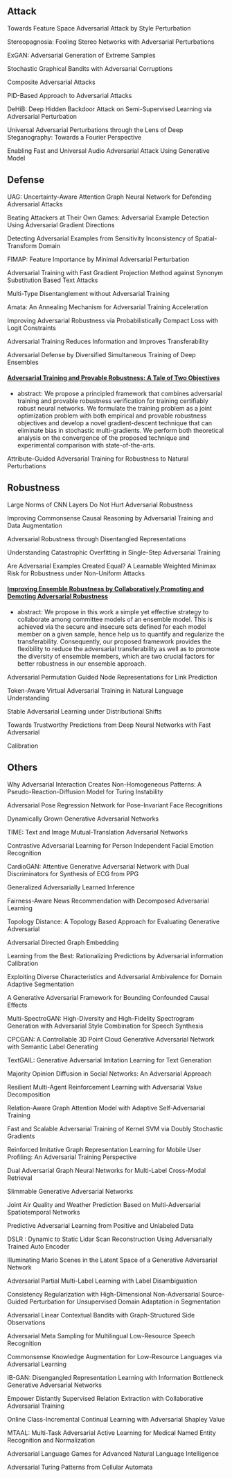 ## Attack
Towards Feature Space Adversarial Attack by Style Perturbation

Stereopagnosia: Fooling Stereo Networks with Adversarial Perturbations

ExGAN: Adversarial Generation of Extreme Samples

Stochastic Graphical Bandits with Adversarial Corruptions 

Composite Adversarial Attacks

PID-Based Approach to Adversarial Attacks

DeHiB: Deep Hidden Backdoor Attack on Semi-Supervised Learning via Adversarial Perturbation

Universal Adversarial Perturbations through the Lens of Deep Steganography: Towards a Fourier Perspective

Enabling Fast and Universal Audio Adversarial Attack Using Generative Model

## Defense
UAG: Uncertainty-Aware Attention Graph Neural Network for Defending Adversarial Attacks

Beating Attackers at Their Own Games: Adversarial Example Detection Using Adversarial Gradient Directions

Detecting Adversarial Examples from Sensitivity Inconsistency of Spatial-Transform Domain

FIMAP: Feature Importance by Minimal Adversarial Perturbation

Adversarial Training with Fast Gradient Projection Method against Synonym Substitution Based Text Attacks

Multi-Type Disentanglement without Adversarial Training

Amata: An Annealing Mechanism for Adversarial Training Acceleration

Improving Adversarial Robustness via Probabilistically Compact Loss with Logit Constraints

Adversarial Training Reduces Information and Improves Transferability

Adversarial Defense by Diversified Simultaneous Training of Deep Ensembles

#### [Adversarial Training and Provable Robustness: A Tale of Two Objectives](https://arxiv.org/pdf/2008.06081.pdf)
- abstract: We propose a principled framework that combines adversarial training and provable robustness verification for training
certifiably robust neural networks. We formulate the training
problem as a joint optimization problem with both empirical and provable robustness objectives and develop a novel
gradient-descent technique that can eliminate bias in stochastic multi-gradients. We perform both theoretical analysis on
the convergence of the proposed technique and experimental comparison with state-of-the-arts. 

Attribute-Guided Adversarial Training for Robustness to Natural Perturbations


## Robustness
Large Norms of CNN Layers Do Not Hurt Adversarial Robustness

Improving Commonsense Causal Reasoning by Adversarial Training and Data Augmentation

Adversarial Robustness through Disentangled Representations

Understanding Catastrophic Overfitting in Single-Step Adversarial Training

Are Adversarial Examples Created Equal? A Learnable Weighted Minimax Risk for Robustness under Non-Uniform Attacks

#### [Improving Ensemble Robustness by Collaboratively Promoting and Demoting Adversarial Robustness](https://arxiv.org/abs/2009.09612)
- abstract: We propose in this work a simple yet effective strategy to collaborate among committee models of an ensemble model. This is achieved via the secure and insecure sets defined for each model member on a given sample, hence help us to quantify and regularize the transferability. Consequently, our proposed framework provides the flexibility to reduce the adversarial transferability as well as to promote the diversity of ensemble members, which are two crucial factors for better robustness in our ensemble approach. 

Adversarial Permutation Guided Node Representations for Link Prediction

Token-Aware Virtual Adversarial Training in Natural Language Understanding

Stable Adversarial Learning under Distributional Shifts

Towards Trustworthy Predictions from Deep Neural Networks with Fast Adversarial

Calibration

## Others
Why Adversarial Interaction Creates Non-Homogeneous Patterns: A Pseudo-Reaction-Diffusion Model for Turing Instability

Adversarial Pose Regression Network for Pose-Invariant Face Recognitions

Dynamically Grown Generative Adversarial Networks

TIME: Text and Image Mutual-Translation Adversarial Networks

Contrastive Adversarial Learning for Person Independent Facial Emotion Recognition

CardioGAN: Attentive Generative Adversarial Network with Dual Discriminators for Synthesis of ECG from PPG

Generalized Adversarially Learned Inference

Fairness-Aware News Recommendation with Decomposed Adversarial Learning

Topology Distance: A Topology Based Approach for Evaluating Generative Adversarial 

Adversarial Directed Graph Embedding

Learning from the Best: Rationalizing Predictions by Adversarial information Calibration

Exploiting Diverse Characteristics and Adversarial Ambivalence for Domain Adaptive Segmentation

A Generative Adversarial Framework for Bounding Confounded Causal Effects

Multi-SpectroGAN: High-Diversity and High-Fidelity Spectrogram Generation with Adversarial Style Combination for Speech Synthesis

CPCGAN: A Controllable 3D Point Cloud Generative Adversarial Network with Semantic Label Generating

TextGAIL: Generative Adversarial Imitation Learning for Text Generation

Majority Opinion Diffusion in Social Networks: An Adversarial Approach

Resilient Multi-Agent Reinforcement Learning with Adversarial Value Decomposition

Relation-Aware Graph Attention Model with Adaptive Self-Adversarial Training

Fast and Scalable Adversarial Training of Kernel SVM via Doubly Stochastic Gradients

Reinforced Imitative Graph Representation Learning for Mobile User Profiling: An Adversarial Training Perspective

Dual Adversarial Graph Neural Networks for Multi-Label Cross-Modal Retrieval

Slimmable Generative Adversarial Networks

Joint Air Quality and Weather Prediction Based on Multi-Adversarial Spatiotemporal Networks

Predictive Adversarial Learning from Positive and Unlabeled Data

DSLR : Dynamic to Static Lidar Scan Reconstruction Using Adversarially Trained Auto Encoder

Illuminating Mario Scenes in the Latent Space of a Generative Adversarial Network

Adversarial Partial Multi-Label Learning with Label Disambiguation

Consistency Regularization with High-Dimensional Non-Adversarial Source-Guided Perturbation for Unsupervised Domain Adaptation in Segmentation

Adversarial Linear Contextual Bandits with Graph-Structured Side Observations

Adversarial Meta Sampling for Multilingual Low-Resource Speech Recognition

Commonsense Knowledge Augmentation for Low-Resource Languages via Adversarial Learning

IB-GAN: Disengangled Representation Learning with Information Bottleneck Generative Adversarial Networks

Empower Distantly Supervised Relation Extraction with Collaborative Adversarial Training

Online Class-Incremental Continual Learning with Adversarial Shapley Value

MTAAL: Multi-Task Adversarial Active Learning for Medical Named Entity Recognition and Normalization

Adversarial Language Games for Advanced Natural Language Intelligence

Adversarial Turing Patterns from Cellular Automata

